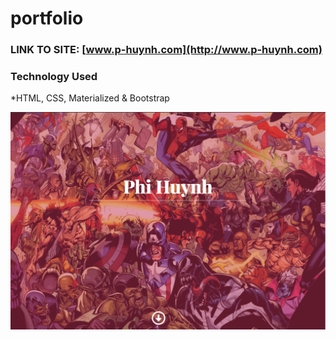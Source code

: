 # portfolio

### LINK TO SITE: [www.p-huynh.com](http://www.p-huynh.com)

### Technology Used
*HTML, CSS, Materialized & Bootstrap

![Landing Page](/landing.jpg)